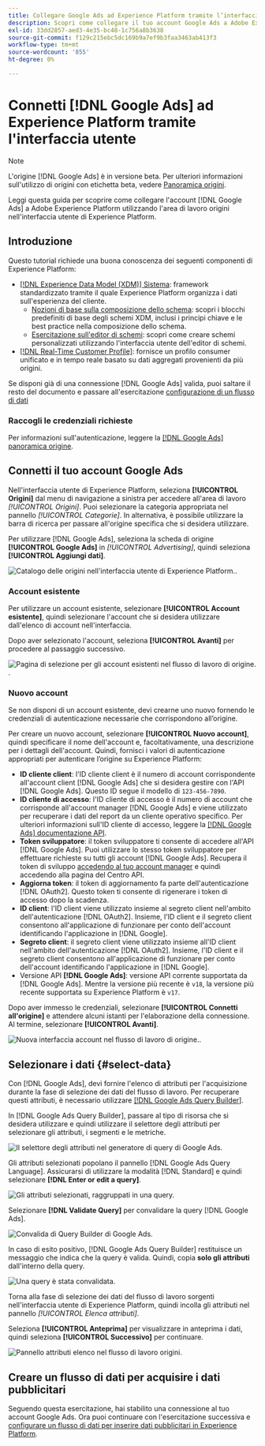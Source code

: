 ```yaml
---
title: Collegare Google Ads ad Experience Platform tramite l’interfaccia utente
description: Scopri come collegare il tuo account Google Ads a Adobe Experience Platform nell’interfaccia utente.
exl-id: 33dd2857-aed3-4e35-bc48-1c756a8b3638
source-git-commit: f129c215ebc5dc169b9a7ef9b3faa3463ab413f3
workflow-type: tm+mt
source-wordcount: '855'
ht-degree: 0%

---
```


# Connetti [!DNL Google Ads] ad Experience Platform tramite l&#39;interfaccia utente

>[!NOTE]
>
>L&#39;origine [!DNL Google Ads] è in versione beta. Per ulteriori informazioni sull&#39;utilizzo di origini con etichetta beta, vedere [Panoramica origini](../../../../home.md#terms-and-conditions).

Leggi questa guida per scoprire come collegare l&#39;account [!DNL Google Ads] a Adobe Experience Platform utilizzando l&#39;area di lavoro origini nell&#39;interfaccia utente di Experience Platform.

## Introduzione

Questo tutorial richiede una buona conoscenza dei seguenti componenti di Experience Platform:

* [[!DNL Experience Data Model (XDM)] Sistema](../../../../../xdm/home.md): framework standardizzato tramite il quale Experience Platform organizza i dati sull&#39;esperienza del cliente.
   * [Nozioni di base sulla composizione dello schema](../../../../../xdm/schema/composition.md): scopri i blocchi predefiniti di base degli schemi XDM, inclusi i principi chiave e le best practice nella composizione dello schema.
   * [Esercitazione sull&#39;editor di schemi](../../../../../xdm/tutorials/create-schema-ui.md): scopri come creare schemi personalizzati utilizzando l&#39;interfaccia utente dell&#39;editor di schemi.
* [[!DNL Real-Time Customer Profile]](../../../../../profile/home.md): fornisce un profilo consumer unificato e in tempo reale basato su dati aggregati provenienti da più origini.

Se disponi già di una connessione [!DNL Google Ads] valida, puoi saltare il resto del documento e passare all&#39;esercitazione [configurazione di un flusso di dati](../../dataflow/advertising.md)

### Raccogli le credenziali richieste

Per informazioni sull&#39;autenticazione, leggere la [[!DNL Google Ads] panoramica origine](../../../../connectors/advertising/ads.md).

## Connetti il tuo account Google Ads

Nell&#39;interfaccia utente di Experience Platform, seleziona **[!UICONTROL Origini]** dal menu di navigazione a sinistra per accedere all&#39;area di lavoro *[!UICONTROL Origini]*. Puoi selezionare la categoria appropriata nel pannello *[!UICONTROL Categorie]*. In alternativa, è possibile utilizzare la barra di ricerca per passare all&#39;origine specifica che si desidera utilizzare.

Per utilizzare [!DNL Google Ads], seleziona la scheda di origine **[!UICONTROL Google Ads]** in *[!UICONTROL Advertising]*, quindi seleziona **[!UICONTROL Aggiungi dati]**.

![Catalogo delle origini nell&#39;interfaccia utente di Experience Platform.](../../../../images/tutorials/create/ads/catalog.png).

### Account esistente

Per utilizzare un account esistente, selezionare **[!UICONTROL Account esistente]**, quindi selezionare l&#39;account che si desidera utilizzare dall&#39;elenco di account nell&#39;interfaccia.

Dopo aver selezionato l&#39;account, seleziona **[!UICONTROL Avanti]** per procedere al passaggio successivo.

![Pagina di selezione per gli account esistenti nel flusso di lavoro di origine.](../../../../images/tutorials/create/ads/existing.png).

### Nuovo account

Se non disponi di un account esistente, devi crearne uno nuovo fornendo le credenziali di autenticazione necessarie che corrispondono all’origine.

Per creare un nuovo account, selezionare **[!UICONTROL Nuovo account]**, quindi specificare il nome dell&#39;account e, facoltativamente, una descrizione per i dettagli dell&#39;account. Quindi, fornisci i valori di autenticazione appropriati per autenticare l’origine su Experience Platform:

* **ID cliente client**: l&#39;ID cliente client è il numero di account corrispondente all&#39;account client [!DNL Google Ads] che si desidera gestire con l&#39;API [!DNL Google Ads]. Questo ID segue il modello di `123-456-7890`.
* **ID cliente di accesso**: l&#39;ID cliente di accesso è il numero di account che corrisponde all&#39;account manager [!DNL Google Ads] e viene utilizzato per recuperare i dati del report da un cliente operativo specifico. Per ulteriori informazioni sull&#39;ID cliente di accesso, leggere la [[!DNL Google Ads] documentazione API](https://developers.google.com/search-ads/reporting/concepts/login-customer-id).
* **Token sviluppatore**: il token sviluppatore ti consente di accedere all&#39;API [!DNL Google Ads]. Puoi utilizzare lo stesso token sviluppatore per effettuare richieste su tutti gli account [!DNL Google Ads]. Recupera il token di sviluppo [accedendo al tuo account manager](https://ads.google.com/home/tools/manager-accounts/) e quindi accedendo alla pagina del Centro API.
* **Aggiorna token**: il token di aggiornamento fa parte dell&#39;autenticazione [!DNL OAuth2]. Questo token ti consente di rigenerare i token di accesso dopo la scadenza.
* **ID client**: l&#39;ID client viene utilizzato insieme al segreto client nell&#39;ambito dell&#39;autenticazione [!DNL OAuth2]. Insieme, l&#39;ID client e il segreto client consentono all&#39;applicazione di funzionare per conto dell&#39;account identificando l&#39;applicazione in [!DNL Google].
* **Segreto client**: il segreto client viene utilizzato insieme all&#39;ID client nell&#39;ambito dell&#39;autenticazione [!DNL OAuth2]. Insieme, l&#39;ID client e il segreto client consentono all&#39;applicazione di funzionare per conto dell&#39;account identificando l&#39;applicazione in [!DNL Google].
* Versione API **[!DNL Google Ads]**: versione API corrente supportata da [!DNL Google Ads]. Mentre la versione più recente è `v18`, la versione più recente supportata su Experience Platform è `v17`.

Dopo aver immesso le credenziali, selezionare **[!UICONTROL Connetti all&#39;origine]** e attendere alcuni istanti per l&#39;elaborazione della connessione. Al termine, selezionare **[!UICONTROL Avanti]**.

![Nuova interfaccia account nel flusso di lavoro di origine.](../../../../images/tutorials/create/ads/new.png).

## Selezionare i dati {#select-data}

Con [!DNL Google Ads], devi fornire l&#39;elenco di attributi per l&#39;acquisizione durante la fase di selezione dei dati del flusso di lavoro. Per recuperare questi attributi, è necessario utilizzare [[!DNL Google Ads Query Builder]](https://developers.google.com/google-ads/api/fields/v17/overview_query_builder).

In [!DNL Google Ads Query Builder], passare al tipo di risorsa che si desidera utilizzare e quindi utilizzare il selettore degli attributi per selezionare gli attributi, i segmenti e le metriche.

![Il selettore degli attributi nel generatore di query di Google Ads.](../../../../images/tutorials/create/ads/attributes.png)

Gli attributi selezionati popolano il pannello [!DNL Google Ads Query Language]. Assicurarsi di utilizzare la modalità [!DNL Standard] e quindi selezionare **[!DNL Enter or edit a query]**.

![Gli attributi selezionati, raggruppati in una query.](../../../../images/tutorials/create/ads/enter-query.png)

Selezionare **[!DNL Validate Query]** per convalidare la query [!DNL Google Ads].

![Convalida di Query Builder di Google Ads.](../../../../images/tutorials/create/ads/validate-query.png)

In caso di esito positivo, [!DNL Google Ads Query Builder] restituisce un messaggio che indica che la query è valida. Quindi, copia **solo gli attributi** dall&#39;interno della query.

![Una query è stata convalidata.](../../../../images/tutorials/create/ads/copy-query.png)

Torna alla fase di selezione dei dati del flusso di lavoro sorgenti nell&#39;interfaccia utente di Experience Platform, quindi incolla gli attributi nel pannello *[!UICONTROL Elenca attributi]*.

Seleziona **[!UICONTROL Anteprima]** per visualizzare in anteprima i dati, quindi seleziona **[!UICONTROL Successivo]** per continuare.

![Pannello attributi elenco nel flusso di lavoro origini.](../../../../images/tutorials/create/ads/list-attributes.png)

## Creare un flusso di dati per acquisire i dati pubblicitari

Seguendo questa esercitazione, hai stabilito una connessione al tuo account Google Ads. Ora puoi continuare con l&#39;esercitazione successiva e [configurare un flusso di dati per inserire dati pubblicitari in Experience Platform](../../dataflow/advertising.md).
